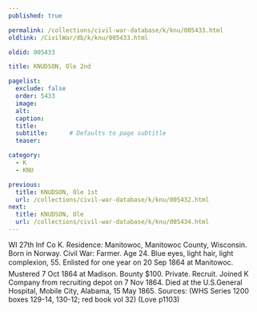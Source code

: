 ```yaml
---
published: true

permalink: /collections/civil-war-database/k/knu/005433.html
oldlink: /CivilWar/db/k/knu/005433.html

oldid: 005433

title: KNUDSON, Ole 2nd

pagelist:
  exclude: false
  order: 5433
  image: 
  alt:
  caption:
  title:
  subtitle:      # Defaults to page subtitle
  teaser:

category: 
  - K 
  - KNU

previous:
  title: KNUDSON, Ole 1st
  url: /collections/civil-war-database/k/knu/005432.html  
next:
  title: KNUDSON, Ole
  url: /collections/civil-war-database/k/knu/005434.html   
---
```

WI 27th Inf Co K. Residence: Manitowoc, Manitowoc County, Wisconsin. Born in Norway. Civil War: Farmer. Age 24. Blue eyes, light hair, light complexion, 5&#146;5&#148;. Enlisted for one year on 20 Sep 1864 at Manitowoc. Mustered 7 Oct 1864 at Madison. Bounty $100. Private. Recruit. Joined K Company from recruiting depot on 7 Nov 1864. Died at the U.S.General Hospital, Mobile City, Alabama, 15 May 1865. Sources: (WHS Series 1200 boxes 129-14, 130-12; red book vol 32) (Love p1103)